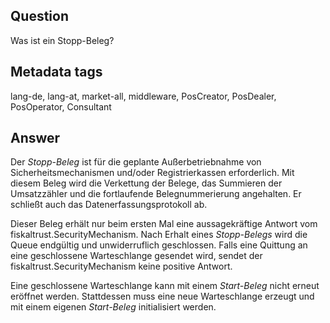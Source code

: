 ## Question
Was ist ein Stopp-Beleg?

## Metadata tags
lang-de, lang-at, market-all, middleware, PosCreator, PosDealer, PosOperator, Consultant

## Answer
Der _Stopp-Beleg_ ist für die geplante Außerbetriebnahme von Sicherheitsmechanismen und/oder Registrierkassen erforderlich. Mit diesem Beleg wird die Verkettung der Belege, das Summieren der Umsatzzähler und die fortlaufende Belegnummerierung angehalten. Er schließt auch das Datenerfassungsprotokoll ab.

Dieser Beleg erhält nur beim ersten Mal eine aussagekräftige Antwort vom fiskaltrust.SecurityMechanism. Nach Erhalt eines _Stopp-Belegs_ wird die Queue endgültig und unwiderruflich geschlossen. Falls eine Quittung an eine geschlossene Warteschlange gesendet wird, sendet der fiskaltrust.SecurityMechanism keine positive Antwort.

Eine geschlossene Warteschlange kann mit einem _Start-Beleg_ nicht erneut eröffnet werden. Stattdessen muss eine neue Warteschlange erzeugt und mit einem eigenen _Start-Beleg_ initialisiert werden.

